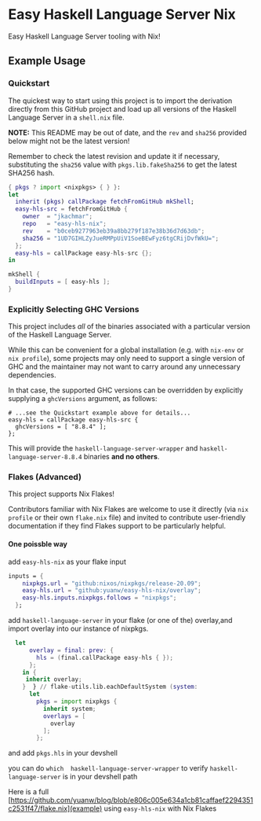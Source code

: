 # Easy Haskell Language Server Nix

Easy Haskell Language Server tooling with Nix!

## Example Usage

### Quickstart

The quickest way to start using this project is to import the derivation
directly from this GitHub project and load up all versions of the Haskell
Language Server in a `shell.nix` file.

**NOTE:** This README may be out of date, and the `rev` and `sha256` provided
below might not be the latest version!

Remember to check the latest revision and update it if necessary, substituting
the `sha256` value with `pkgs.lib.fakeSha256` to get the latest SHA256 hash.

```nix
{ pkgs ? import <nixpkgs> { } }:
let
  inherit (pkgs) callPackage fetchFromGitHub mkShell;
  easy-hls-src = fetchFromGitHub {
    owner  = "jkachmar";
    repo   = "easy-hls-nix";
    rev    = "b0ceb9277963eb39a8bb279f187e38b36d7d63db";
    sha256 = "1UD7GIHLZyJueRMPpUiV1SoeBEwFyz6tgCRijDvfWkU=";
  };
  easy-hls = callPackage easy-hls-src {};
in

mkShell {
  buildInputs = [ easy-hls ];
}
```

### Explicitly Selecting GHC Versions

This project includes _all_ of the binaries associated with a particular
version of the Haskell Language Server.

While this can be convenient for a global installation (e.g. with `nix-env` or
`nix profile`), some projects may only need to support a single version of GHC
and the maintainer may not want to carry around any unnecessary dependencies.

In that case, the supported GHC versions can be overridden by explicitly
supplying a `ghcVersions` argument, as follows:

```
# ...see the Quickstart example above for details...
easy-hls = callPackage easy-hls-src {
  ghcVersions = [ "8.8.4" ];
};
```

This will provide the `haskell-language-server-wrapper` and
`haskell-language-server-8.8.4` binaries **and no others**.

### Flakes (Advanced)

This project supports Nix Flakes!

Contributors familiar with Nix Flakes are welcome to use it directly (via
`nix profile` or their own `flake.nix` file) and invited to contribute
user-friendly documentation if they find Flakes support to be particularly
helpful.

#### One poissble way
add `easy-hls-nix` as your flake input

``` nix
inputs = {
    nixpkgs.url = "github:nixos/nixpkgs/release-20.09";
    easy-hls.url = "github:yuanw/easy-hls-nix/overlay";
    easy-hls.inputs.nixpkgs.follows = "nixpkgs";
  };
```

add `haskell-language-server` in your flake (or one of the) overlay,and import overlay into our instance of nixpkgs. 

``` nix
  let
      overlay = final: prev: {
        hls = (final.callPackage easy-hls { });
      };
    in {
     inherit overlay;
    }  } // flake-utils.lib.eachDefaultSystem (system:
      let
        pkgs = import nixpkgs {
          inherit system;
          overlays = [
            overlay
          ];
        };
```
and add `pkgs.hls` in your devshell

you can do `which  haskell-language-server-wrapper` to verify `haskell-language-server` is in your devshell path

Here is a full [https://github.com/yuanw/blog/blob/e806c005e634a1cb81caffaef2294351c2531f47/flake.nix](example) using `easy-hls-nix` with Nix Flakes
